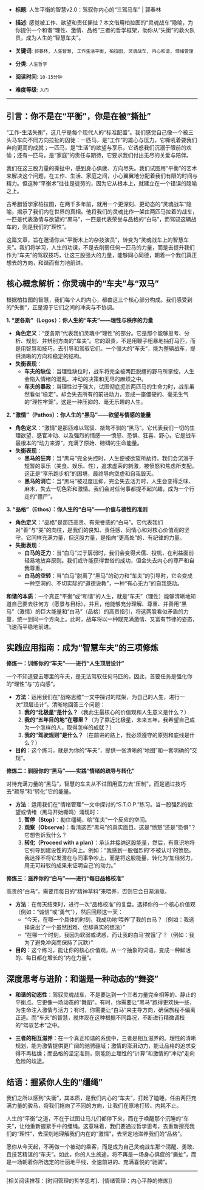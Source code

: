 - **标题**: 人生平衡的智慧v2.0：驾驭你内心的“三驾马车” | 郭春林
- **描述**: 感觉被工作、欲望和责任撕扯？本文借用柏拉图的“灵魂战车”隐喻，为你提供一个和谐“理性、激情、品格”三者的哲学框架，助你从“失衡”的救火队员，成为人生的“智慧车夫”。
- **关键词**: `郭春林, 人生智慧, 工作生活平衡, 柏拉图, 灵魂战车, 内心和谐, 情绪管理`

- **分类**: `人生哲学`
- **阅读时间**: `10-15分钟`
- **难度等级**: `入门`

---

## 引言：你不是在“平衡”，你是在被“撕扯”

“工作-生活失衡”，这几乎是每个现代人的“标准配置”。我们感觉自己像一个被三头马车向不同方向拉扯的囚徒：一匹马，是“工作”的雄心与压力，它嘶吼着要我们奔向更高的成就；一匹马，是“生活”的欲望与享乐，它诱惑我们沉溺于眼前的欢愉；还有一匹马，是“家庭”的责任与期待，它要求我们付出无尽的关爱与陪伴。

我们在这三股力量的撕扯中，感到身心俱疲、方向尽失。我们试图用“平衡”的艺术来解决这个问题，在工作、生活、家庭之间，小心翼翼地分配着我们有限的时间与精力。但这种“平衡术”往往是徒劳的，因为它从根本上，就建立在一个错误的隐喻之上。

古希腊哲学家柏拉图，在两千多年前，就用一个更深刻、更动态的“灵魂战车”隐喻，揭示了我们内在世界的真相。他将我们的灵魂比作一架由两匹马拉着的战车，一匹是代表激情与欲望的“黑马”，一匹是代表荣誉与品格的“白马”，而驾驭这辆战车的，则是我们的“理性”。

这篇文章，旨在邀请你从“平衡木上的杂技演员”，转变为“灵魂战车上的智慧车夫”。我们将学习，人生的功课，不是去削弱任何一匹马的力量，而是去提升我们作为“车夫”的驾驭技巧，让这三股强大的力量，能够同心同德，朝着一个我们真正想去的方向，和谐而有力地前进。

## 核心概念解析：你灵魂中的“车夫”与“双马”

根据柏拉图的智慧，我们每个人的内心，都由这三个核心部分构成。我们感受到的“失衡”，正是源于它们之间的冲突与不协调。

**1. “逻各斯”（Logos）：你人生的“车夫”——理性与秩序的力量**

*   **角色定义**：“逻各斯”代表我们灵魂中“理性”的部分。它是那个能够思考、分析、规划、并辨别方向的“车夫”。它的职责，不是用鞭子粗暴地抽打马匹，而是用智慧和技巧，去引导和驾驭它们。一个强大的“车夫”，能为整辆战车，提供清晰的方向和稳定的结构。
*   **失衡表现**：
    *   **车夫的缺位**：当理性缺位时，战车将完全被两匹脱缰的野马所掌控，人生会陷入情绪的混乱、冲动的决策和无尽的麻烦之中。
    *   **车夫的暴政**：当理性过于强大，试图彻底扼杀两匹马的生命力时，战车虽然看似“稳定”，却会失去所有的前进动力，变成一座僵硬的、毫无生气的“理性牢笼”。这是一种压抑的、毫无乐趣的人生。

**2. “激情”（Pathos）：你人生的“黑马”——欲望与情感的能量**

*   **角色定义**：“激情”是那匹难以驾驭、桀骜不驯的“黑马”。它代表我们一切的生理欲望、感官冲动、以及强烈的情感——愤怒、恐惧、狂喜、野心。它是战车最根本的“动力来源”，充满了原始、磅礴的生命能量。
*   **失衡表现**：
    *   **黑马的狂奔**：当“黑马”完全失控时，人生便被欲望所劫持。我们会沉溺于短暂的享乐（美食、娱乐、性），追求虚荣的刺激，被愤怒和焦虑所支配。这正是“享乐跑步机”的困境，最终导向空虚和自我毁灭。
    *   **黑马的消亡**：当“黑马”被过度压抑，完全失去活力时，人生会变得乏味、麻木，失去一切色彩和激情。我们会对任何事都提不起兴趣，成为一个行走的“僵尸”。

**3. “品格”（Ethos）：你人生的“白马”——价值与德性的准则**

*   **角色定义**：“品格”是那匹高贵、有荣誉感的“白马”。它代表我们对“善”与“美”的向往，是我们的良知、责任感、同情心和对核心价值观的坚守。它同样充满力量，但这股力量，是指向“更高处”的、有纪律的力量。
*   **失衡表现**：
    *   **白马的乏力**：当“白马”过于孱弱时，我们会变得犬儒、投机，在利益面前轻易地放弃原则。我们或许能获得世俗的成功，但会失去内心的尊严和自我尊重。
    *   **白马的空转**：当“白马”脱离了“黑马”的动力和“车夫”的引导时，它会变成一种空洞的、不切实际的“道德说教”，一种“有心无力”的自我感动。

**和谐的本质**：一个真正“平衡”或“和谐”的人生，就是“车夫”（理性）能够清晰地知道自己要去往何方（愿景与目标），并且，他能够充分理解、尊重、并善用“黑马”（激情）的巨大能量和“白马”（品格）的高贵指引，将这两股看似矛盾的力量，统一到同一个方向上。此时，战车将以一种既充满激情、又富有节律的姿态，飞速而平稳地前进。

## 实践应用指南：成为“智慧车夫”的三项修炼

**修炼一：训练你的“车夫”——进行“人生顶层设计”**

一个不知道要去哪里的车夫，是无法驾驭任何马匹的。因此，首要任务是强化你的“理性”与“方向感”。

*   **方法**：运用我们在“战略思维”一文中探讨的框架，为自己的人生，进行一次“顶层设计”。清晰地回答三个问题：
    1.  **我的“北极星”是什么？**（我此生最核心的价值观和人生意义是什么？）
    2.  **我的“五年目的地”在哪里？**（为了靠近北极星，未来五年，我希望自己成为一个怎样的人，取得怎样的成就？）
    3.  **我的“驾驶规则”是什么？**（在前进的路上，我必须遵守的原则和底线是什么？）
*   **目的**：这个练习，就是为你的“车夫”，提供一张清晰的“地图”和一套明确的“交规”。

**修炼二：驯服你的“黑马”——实践“情绪的疏导与转化”**

对待充满力量的“黑马”，智慧的车夫从不试图用蛮力去“压制”，而是通过技巧去“疏导”和“转化”它的能量。

*   **方法**：运用我们在“情绪管理”一文中探讨的“S.T.O.P.”练习。当一股强烈的欲望或情绪（黑马开始嘶鸣）涌现时：
    1.  **暂停（Stop）**：勒住缰绳，给“车夫”一个反应的空间。
    2.  **观察（Observe）**：看清这匹“黑马”的真实面目。这是“愤怒”还是“恐惧”？它想告诉我什么？
    3.  **转化（Proceed with a plan）**：承认并接纳这股能量，然后，有意识地将它引导到建设性的方向上。例如：“我感到一股强烈的‘不被认可’的愤怒。我选择不将它发泄在与同事争吵上，而是将这股能量，转化为‘加倍努力，用无可辩驳的成果来证明自己’的动力。”

**修炼三：滋养你的“白马”——进行“每日品格校准”**

高贵的“白马”，需要用每日的“精神草料”来喂养，否则它会日渐消瘦。

*   **方法**：在每天结束时，进行一次“品格校准”的复盘。选择你的一个核心价值观（例如：“诚信”或“勇气”），然后回顾这一天：
    *   “今天，在哪一个具体的时刻，我成功地‘喂养’了我的白马？（例如：我选择说出了一个虽然困难、但却真实的想法）”
    *   “在哪一个时刻，我因为软弱或诱惑，而让我的白马‘挨饿’了？（例如：我为了避免冲突而保持了沉默）”
*   **目的**：这个练习，能让你的核心价值观，从一个抽象的词语，变成一种鲜活的、每日都在增长的“内在力量”。

## 深度思考与进阶：和谐是一种动态的“舞姿”

*   **和谐的动态性**：驾驭灵魂战车，不是要达到一个三者力量完全相等的、静止的平衡点。它更像一场动态的“舞蹈”。有时，你需要让“黑马”跑得更欢快一些，为生命注入激情与活力；有时，你需要让“白马”来主导方向，确保旅程不偏离正道。而“车夫”的智慧，就体现在这种根据不同路况，不断进行精微调校的“驾驭艺术”之中。

*   **三者的相互滋养**：在一个真正和谐的系统中，三者是相互滋养的。理性的清晰规划，能为激情提供更广阔的驰骋疆域；激情的澎湃动力，能让品格的追求变得不再枯燥；而品格的坚定准则，则能防止理性的“计算”和激情的“冲动”走向危险的歧途。

## 结语：握紧你人生的“缰绳”

我们之所以感到“失衡”，其本质，是我们内心的“车夫”，打起了瞌睡，任由两匹充满力量的骏马，将我们拖向了不同的方向，让我们在原地打转、内耗不止。

人生的“平衡”之道，不在于试图让马儿们都停下来，而在于唤醒那个沉睡的“车夫”，让他重新握紧手中的缰绳。这意味着，我们要通过哲学思考，去重新擦亮我们的“理性”，去深刻地理解我们内在的“激情”，去坚定地滋养我们的“品格”。

愿你从今天起，不再做一个被动的乘客，而是成为自己灵魂战车那个清醒、勇敢、且技艺精湛的“车夫”。如此，你的人生旅途，将不再是一场身心俱疲的“撕扯”，而是一场朝着你所选定的壮丽地平线，全速前进的、充满喜悦的“驰骋”。

---
[相关阅读推荐：[时间管理的哲学思考]、[情绪管理：内心平静的修炼]]
